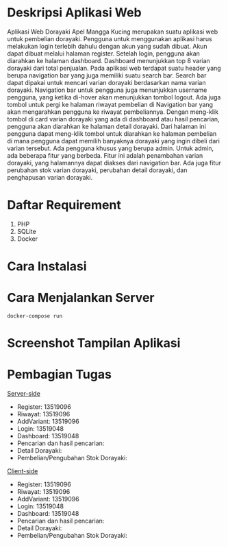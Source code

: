 # Deskripsi Aplikasi Web

Aplikasi Web Dorayaki Apel Mangga Kucing merupakan suatu aplikasi web untuk pembelian dorayaki. Pengguna untuk menggunakan aplikasi harus melakukan login terlebih dahulu dengan akun yang sudah dibuat. Akun dapat dibuat melalui halaman register. Setelah login, pengguna akan diarahkan ke halaman dashboard. Dashboard menunjukkan top 8 varian dorayaki dari total penjualan. Pada aplikasi web terdapat suatu header yang berupa navigation bar yang juga memiliki suatu search bar. Search bar dapat dipakai untuk mencari varian dorayaki berdasarkan nama varian dorayaki. Navigation bar untuk pengguna juga menunjukkan username pengguna, yang ketika di-hover akan menunjukkan tombol logout. Ada juga tombol untuk pergi ke halaman riwayat pembelian di Navigation bar yang akan mengarahkan pengguna ke riwayat pembeliannya. Dengan meng-klik tombol di card varian dorayaki yang ada di dashboard atau hasil pencarian, pengguna akan diarahkan ke halaman detail dorayaki. Dari halaman ini pengguna dapat meng-klik tombol untuk diarahkan ke halaman pembelian di mana pengguna dapat memilih banyaknya dorayaki yang ingin dibeli dari varian tersebut. Ada pengguna khusus yang berupa admin. Untuk admin, ada beberapa fitur yang berbeda. Fitur ini adalah penambahan varian dorayaki, yang halamannya dapat diakses dari navigation bar. Ada juga fitur perubahan stok varian dorayaki, perubahan detail dorayaki, dan penghapusan varian dorayaki.

# Daftar Requirement

1. PHP
2. SQLite
3. Docker

# Cara Instalasi

# Cara Menjalankan Server

`docker-compose run`

# Screenshot Tampilan Aplikasi

# Pembagian Tugas

<ins>Server-side</ins>

- Register: 13519096
- Riwayat: 13519096
- AddVariant: 13519096
- Login: 13519048
- Dashboard: 13519048
- Pencarian dan hasil pencarian:
- Detail Dorayaki:
- Pembelian/Pengubahan Stok Dorayaki:

<ins>Client-side</ins>

- Register: 13519096
- Riwayat: 13519096
- AddVariant: 13519096
- Login: 13519048
- Dashboard: 13519048
- Pencarian dan hasil pencarian:
- Detail Dorayaki:
- Pembelian/Pengubahan Stok Dorayaki:
